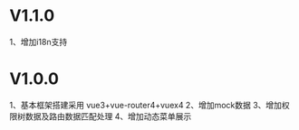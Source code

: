 # V1.1.0
1、增加i18n支持

# V1.0.0
1、基本框架搭建采用 vue3+vue-router4+vuex4
2、增加mock数据
3、增加权限树数据及路由数据匹配处理
4、增加动态菜单展示
